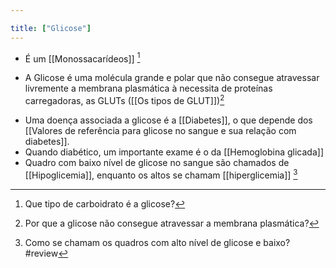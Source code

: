 ```yaml
---

title: ["Glicose"]
---
```

+ É um [[Monossacarídeos]] [^777138]

[^777138]: Que tipo de carboidrato é a glicose?

+ A Glicose é uma molécula grande e polar que não consegue atravessar livremente a membrana plasmática à necessita de proteínas carregadoras, as GLUTs ([[Os tipos de GLUT]])[^315190]

[^315190]: Por que a glicose não consegue atravessar a membrana plasmática?

+ Uma doença associada a glicose é a [[Diabetes]], o que depende dos [[Valores de referência para glicose no sangue e sua relação com diabetes]].
+ Quando diabético, um importante exame é o da [[Hemoglobina glicada]]
+ Quadro com baixo nível de glicose no sangue são chamados de [[Hipoglicemia]], enquanto os altos se chamam [[hiperglicemia]] [^125542]

[^125542]: Como se chamam os quadros com alto nível de glicose e baixo?
#review 
